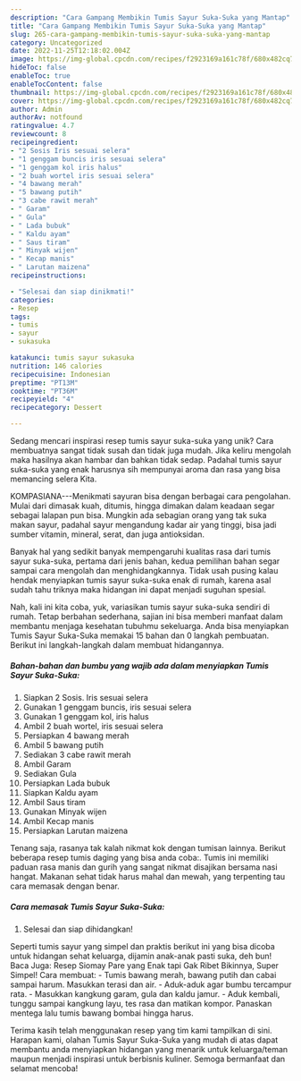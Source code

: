 ```yaml
---
description: "Cara Gampang Membikin Tumis Sayur Suka-Suka yang Mantap"
title: "Cara Gampang Membikin Tumis Sayur Suka-Suka yang Mantap"
slug: 265-cara-gampang-membikin-tumis-sayur-suka-suka-yang-mantap
category: Uncategorized
date: 2022-11-25T12:18:02.004Z
image: https://img-global.cpcdn.com/recipes/f2923169a161c78f/680x482cq70/tumis-sayur-suka-suka-foto-resep-utama.jpg
hideToc: false
enableToc: true
enableTocContent: false
thumbnail: https://img-global.cpcdn.com/recipes/f2923169a161c78f/680x482cq70/tumis-sayur-suka-suka-foto-resep-utama.jpg
cover: https://img-global.cpcdn.com/recipes/f2923169a161c78f/680x482cq70/tumis-sayur-suka-suka-foto-resep-utama.jpg
author: Admin
authorAv: notfound
ratingvalue: 4.7
reviewcount: 8
recipeingredient:
- "2 Sosis Iris sesuai selera"
- "1 genggam buncis iris sesuai selera"
- "1 genggam kol iris halus"
- "2 buah wortel iris sesuai selera"
- "4 bawang merah"
- "5 bawang putih"
- "3 cabe rawit merah"
- " Garam"
- " Gula"
- " Lada bubuk"
- " Kaldu ayam"
- " Saus tiram"
- " Minyak wijen"
- " Kecap manis"
- " Larutan maizena"
recipeinstructions:

- "Selesai dan siap dinikmati!"
categories:
- Resep
tags:
- tumis
- sayur
- sukasuka

katakunci: tumis sayur sukasuka 
nutrition: 146 calories
recipecuisine: Indonesian
preptime: "PT13M"
cooktime: "PT36M"
recipeyield: "4"
recipecategory: Dessert

---
```





Sedang mencari inspirasi resep tumis sayur suka-suka yang unik? Cara membuatnya sangat tidak susah dan tidak juga mudah. Jika keliru mengolah maka hasilnya akan hambar dan bahkan tidak sedap. Padahal tumis sayur suka-suka yang enak harusnya sih mempunyai aroma dan rasa yang bisa memancing selera Kita.





KOMPASIANA---Menikmati sayuran bisa dengan berbagai cara pengolahan. Mulai dari dimasak kuah, ditumis, hingga dimakan dalam keadaan segar sebagai lalapan pun bisa. Mungkin ada sebagian orang yang tak suka makan sayur, padahal sayur mengandung kadar air yang tinggi, bisa jadi sumber vitamin, mineral, serat, dan juga antioksidan.

Banyak hal yang sedikit banyak mempengaruhi kualitas rasa dari tumis sayur suka-suka, pertama dari jenis bahan, kedua pemilihan bahan segar sampai cara mengolah dan menghidangkannya. Tidak usah pusing kalau hendak menyiapkan tumis sayur suka-suka enak di rumah, karena asal sudah tahu triknya maka hidangan ini dapat menjadi suguhan spesial.






Nah, kali ini kita coba, yuk, variasikan tumis sayur suka-suka sendiri di rumah. Tetap berbahan sederhana, sajian ini bisa memberi manfaat dalam membantu menjaga kesehatan tubuhmu sekeluarga. Anda bisa menyiapkan Tumis Sayur Suka-Suka memakai 15 bahan dan 0 langkah pembuatan. Berikut ini langkah-langkah dalam membuat hidangannya.

<!--inarticleads1-->

##### Bahan-bahan dan bumbu yang wajib ada dalam menyiapkan Tumis Sayur Suka-Suka:

1. Siapkan 2 Sosis. Iris sesuai selera
1. Gunakan 1 genggam buncis, iris sesuai selera
1. Gunakan 1 genggam kol, iris halus
1. Ambil 2 buah wortel, iris sesuai selera
1. Persiapkan 4 bawang merah
1. Ambil 5 bawang putih
1. Sediakan 3 cabe rawit merah
1. Ambil  Garam
1. Sediakan  Gula
1. Persiapkan  Lada bubuk
1. Siapkan  Kaldu ayam
1. Ambil  Saus tiram
1. Gunakan  Minyak wijen
1. Ambil  Kecap manis
1. Persiapkan  Larutan maizena


Tenang saja, rasanya tak kalah nikmat kok dengan tumisan lainnya. Berikut beberapa resep tumis daging yang bisa anda coba:. Tumis ini memiliki paduan rasa manis dan gurih yang sangat nikmat disajikan bersama nasi hangat. Makanan sehat tidak harus mahal dan mewah, yang terpenting tau cara memasak dengan benar. 

<!--inarticleads2-->

##### Cara memasak Tumis Sayur Suka-Suka:


1. Selesai dan siap dihidangkan!

Seperti tumis sayur yang simpel dan praktis berikut ini yang bisa dicoba untuk hidangan sehat keluarga, dijamin anak-anak pasti suka, deh bun! Baca Juga: Resep Siomay Pare yang Enak tapi Gak Ribet Bikinnya, Super Simpel! Cara membuat: - Tumis bawang merah, bawang putih dan cabai sampai harum. Masukkan terasi dan air. - Aduk-aduk agar bumbu tercampur rata. - Masukkan kangkung garam, gula dan kaldu jamur. - Aduk kembali, tunggu sampai kangkung layu, tes rasa dan matikan kompor. Panaskan mentega lalu tumis bawang bombai hingga harus. 

Terima kasih telah menggunakan resep yang tim kami tampilkan di sini. Harapan kami, olahan Tumis Sayur Suka-Suka yang mudah di atas dapat membantu anda menyiapkan hidangan yang menarik untuk keluarga/teman maupun menjadi inspirasi untuk berbisnis kuliner. Semoga bermanfaat dan selamat mencoba!
